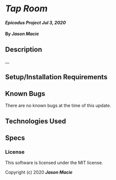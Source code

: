 # _Tap Room_

#### _Epicodus Project Jul 3, 2020_

#### By _**Jason Macie**_

## Description

__

## Setup/Installation Requirements


## Known Bugs

There are no known bugs at the time of this update.

## Technologies Used



## Specs



### License

This software is licensed under the MIT license.

Copyright (c) 2020 **_Jason Macie_**